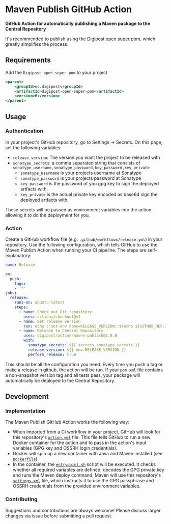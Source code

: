 # Maven Publish GitHub Action

**GitHub Action for automatically publishing a Maven package to the Central Repository**

It's recommended to publish using the [Digipost open super pom](https://github.com/digipost/digipost-open-super-pom/tree/master), which greatly simplifies the process.

## Requirements

Add the `Digipost open super pom` to your project

```xml
<parent>
    <groupId>no.digipost</groupId>
    <artifactId>digipost-open-super-pom</artifactId>
    <version>6</version>
</parent>
```

## Usage

### Authentication

In your project's GitHub repository, go to Settings → Secrets. On this page, set the following variables:

- `release_version`: The version you want the project to be released with
- `sonatype_secrets`: a comma separated string that consists of `sonatype_username,sonatype_password,key_password,key_private`
    - `sonatype_username` is your projects username at Sonatype
    - `sonatype_password` is your projects password at Sonatype
    - `key_password` is the password of you gpg key to sign the deployed artfacts with. 
    - `key_private` is the actual private key encoded as base64 sign the deployed artfacts with.

These secrets will be passed as environment variables into the action, allowing it to do the deployment for you.

### Action

Create a GitHub workflow file (e.g. `.github/workflows/release.yml`) in your repository. Use the following configuration, which tells GitHub to use the Maven Publish Action when running your CI pipeline. The steps are self-explanatory:

```yml
name: Release

on:
  push:
    tags:
    - '*'
jobs:
  release:
    runs-on: ubuntu-latest
    steps:
      - name: Check out Git repository
        uses: actions/checkout@v1
      - name: Set release version
        run: echo ::set-env name=RELEASE_VERSION::$(echo ${GITHUB_REF:10})
      - name: Release to Central Repository
        uses: digipost/action-maven-publish@1.0.0
        with:
          sonatype_secrets: ${{ secrets.sonatype_secrets }}
          release_version: ${{ env.RELEASE_VERSION }}
          perform_release: true
```

This should be all the configuration you need. Every time you push a tag or make a release in github, the action will be run. If your `pom.xml` file contains a non-snapshot version tag and all tests pass, your package will automatically be deployed to the Central Repository.

## Development

### Implementation

The Maven Publish GitHub Action works the following way:

- When imported from a CI workflow in your project, GitHub will look for this repository's [`action.yml`](./action.yml) file. This file tells GitHub to run a new Docker container for the action and to pass in the action's input variables (GPG key and OSSRH login credentials).
- Docker will spin up a new container with Java and Maven installed (see [`Dockerfile`](./Dockerfile)).
- In the container, the [`entrypoint.sh`](./entrypoint.sh) script will be executed. It checks whether all required variables are defined, decodes the GPG private key and runs the Maven deploy command. Maven will use this repository's [`settings.xml`](./settings.xml) file, which instructs it to use the GPG passphrase and OSSRH credentials from the provided environment variables.

### Contributing

Suggestions and contributions are always welcome! Please discuss larger changes via issue before submitting a pull request.
